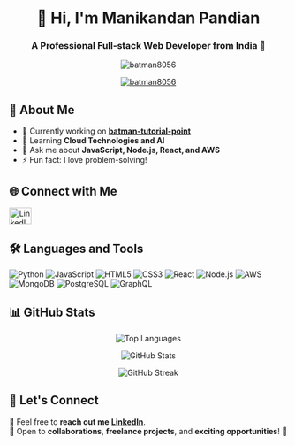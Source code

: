 <h1 align="center">👋 Hi, I'm Manikandan Pandian</h1>
<h3 align="center">A Professional Full-stack Web Developer from India 🚀</h3>

<p align="center">
  <img src="https://komarev.com/ghpvc/?username=batman8056&label=Profile%20views&color=0e75b6&style=flat" alt="batman8056" />
</p>

<p align="center">
  <a href="https://github.com/ryo-ma/github-profile-trophy">
    <img src="https://github-profile-trophy.vercel.app/?username=batman8056&theme=dracula" alt="batman8056" />
  </a>
</p>

## 🚀 About Me
- 🔭 Currently working on **[batman-tutorial-point](https://github.com/batman8056/batman-tutorial-point/)**  
- 🌱 Learning **Cloud Technologies and AI**  
- 💬 Ask me about **JavaScript, Node.js, React, and AWS**   
- ⚡ Fun fact: I love problem-solving!

## 🌐 Connect with Me
<p align="left">
  <a href="https://www.linkedin.com/in/manikandan-pandian-39b16621b/" target="blank">
    <img align="center" src="https://raw.githubusercontent.com/rahuldkjain/github-profile-readme-generator/master/src/images/icons/Social/linked-in-alt.svg" alt="LinkedIn" height="30" width="40" />
  </a>
</p>

## 🛠️ Languages and Tools
![Python](https://img.shields.io/badge/python-3670A0?style=plastic&logo=python&logoColor=ffdd54) 
![JavaScript](https://img.shields.io/badge/javascript-%23323330.svg?style=plastic&logo=javascript&logoColor=%23F7DF1E) 
![HTML5](https://img.shields.io/badge/html5-%23E34F26.svg?style=plastic&logo=html5&logoColor=white) 
![CSS3](https://img.shields.io/badge/css3-%231572B6.svg?style=plastic&logo=css3&logoColor=white) 
![React](https://img.shields.io/badge/react-%2320232a.svg?style=plastic&logo=react&logoColor=%2361DAFB) 
![Node.js](https://img.shields.io/badge/node.js-6DA55F?style=plastic&logo=node.js&logoColor=white) 
![AWS](https://img.shields.io/badge/AWS-%23FF9900.svg?style=plastic&logo=amazon-aws&logoColor=white) 
![MongoDB](https://img.shields.io/badge/MongoDB-%2347A248.svg?style=plastic&logo=mongodb&logoColor=white) 
![PostgreSQL](https://img.shields.io/badge/PostgreSQL-%23316192.svg?style=plastic&logo=postgresql&logoColor=white) 
![GraphQL](https://img.shields.io/badge/GraphQL-E10098?style=plastic&logo=graphql&logoColor=white)

## 📊 GitHub Stats
<p align="center">
  <img align="center" src="https://github-readme-stats.vercel.app/api/top-langs?username=batman8056&show_icons=true&locale=en&layout=compact&theme=tokyonight" alt="Top Languages" />
</p>

<p align="center">
  <img align="center" src="https://github-readme-stats.vercel.app/api?username=batman8056&show_icons=true&locale=en&theme=tokyonight" alt="GitHub Stats" />
</p>

<p align="center">
  <img align="center" src="https://github-readme-streak-stats.herokuapp.com/?user=batman8056&theme=tokyonight" alt="GitHub Streak" />
</p>

## 🎯 Let's Connect
📩 Feel free to **reach out me** **[LinkedIn](https://www.linkedin.com/in/manikandan-pandian-39b16621b/)**.   
📌 Open to **collaborations**, **freelance projects**, and **exciting opportunities**! 🚀



